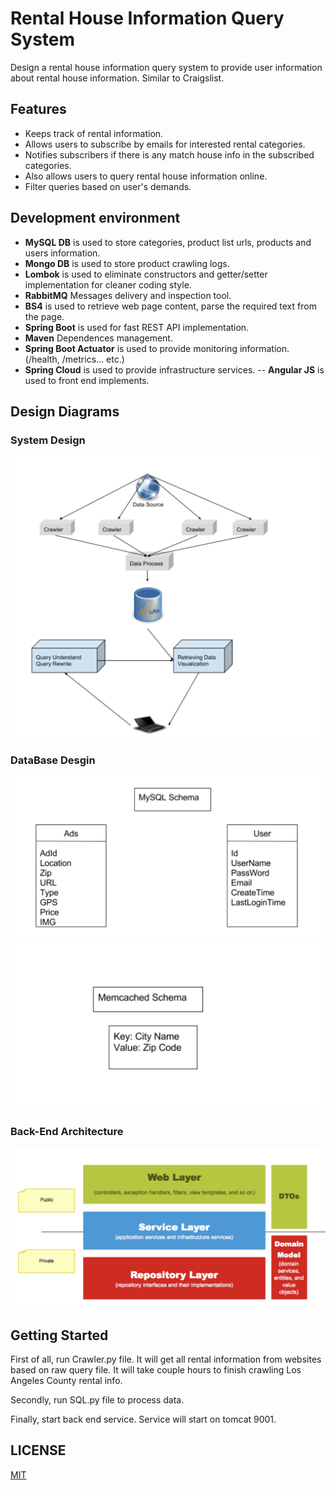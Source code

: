 # Rental House Information Query System
Design a rental house information query system to provide user information about rental house information. Similar to Craigslist.

## Features
- Keeps track of rental information.
- Allows users to subscribe by emails for interested rental categories.
- Notifies subscribers if there is any match house info in the subscribed categories.
- Also allows users to query rental house information online.
- Filter queries based on user's demands.

## Development environment
- **MySQL DB** is used to store categories, product list urls, products and users information.
- **Mongo DB** is used to store product crawling logs.
- **Lombok** is used to eliminate constructors and getter/setter implementation for cleaner coding style.
- **RabbitMQ** Messages delivery and inspection tool.
- **BS4** is used to retrieve web page content, parse the required text from the page.
- **Spring Boot** is used for fast REST API implementation.
- **Maven** Dependences management.
- **Spring Boot Actuator** is used to provide monitoring information. (/health, /metrics... etc.)
- **Spring Cloud** is used to provide infrastructure services.
-- **Angular JS** is used to front end implements.

## Design Diagrams
### System Design
![Overview](/Overview.png)

### DataBase Desgin
![MySQL Schema](/MySQLSchema.png)
![Memcached Schema](/Memcached.png)

### Back-End Architecture
![arch](/arch.png)


## Getting Started
First of all, run Crawler.py file. It will get all rental information from websites based on raw query file. It will take
couple hours to finish crawling Los Angeles County rental info.  

Secondly, run SQL.py file to process data.

Finally, start back end service. Service will start on tomcat 9001.

## LICENSE

[MIT](./License.txt)
